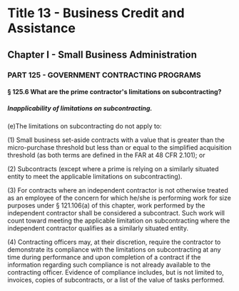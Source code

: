 
# Title 13 - Business Credit and Assistance
## Chapter I - Small Business Administration
### PART 125 - GOVERNMENT CONTRACTING PROGRAMS
#### § 125.6 What are the prime contractor's limitations on subcontracting?
##### Inapplicability of limitations on subcontracting.

(e)The limitations on subcontracting do not apply to:

(1) Small business set-aside contracts with a value that is greater than the micro-purchase threshold but less than or equal to the simplified acquisition threshold (as both terms are defined in the FAR at 48 CFR 2.101); or

(2) Subcontracts (except where a prime is relying on a similarly situated entity to meet the applicable limitations on subcontracting).

(3) For contracts where an independent contractor is not otherwise treated as an employee of the concern for which he/she is performing work for size purposes under § 121.106(a) of this chapter, work performed by the independent contractor shall be considered a subcontract. Such work will count toward meeting the applicable limitation on subcontracting where the independent contractor qualifies as a similarly situated entity.

(4) Contracting officers may, at their discretion, require the contractor to demonstrate its compliance with the limitations on subcontracting at any time during performance and upon completion of a contract if the information regarding such compliance is not already available to the contracting officer. Evidence of compliance includes, but is not limited to, invoices, copies of subcontracts, or a list of the value of tasks performed.
